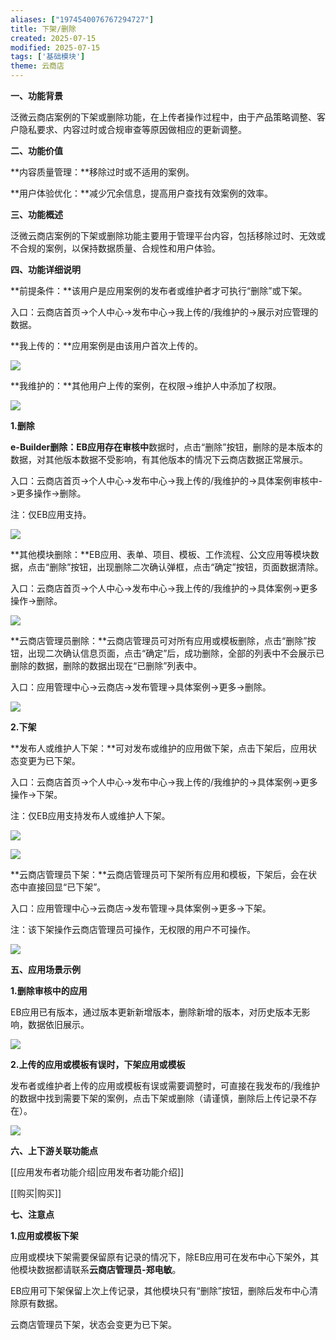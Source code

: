 ```yaml
---
aliases: ["1974540076767294727"]
title: 下架/删除
created: 2025-07-15
modified: 2025-07-15
tags: ['基础模块']
theme: 云商店
---
```


**一、功能背景**

泛微云商店案例的下架或删除功能，在上传者操作过程中，由于产品策略调整、客户隐私要求、内容过时或合规审查等原因做相应的更新调整。

**二、功能价值**

**内容质量管理：**移除过时或不适用的案例。

**用户体验优化：**减少冗余信息，提高用户查找有效案例的效率。

**三、功能概述**

泛微云商店案例的下架或删除功能主要用于管理平台内容，包括移除过时、无效或不合规的案例，以保持数据质量、合规性和用户体验。

**四、功能详细说明**

**前提条件：**该用户是应用案例的发布者或维护者才可执行“删除”或下架。

入口：云商店首页->个人中心->发布中心->我上传的/我维护的->展示对应管理的数据。

**我上传的：**应用案例是由该用户首次上传的。

**![](https://myhelpdoc.oss-cn-heyuan.aliyuncs.com/mdimages/971b6f870987a1ee2172dd23e2f0ce70.jpg)**

**我维护的：**其他用户上传的案例，在权限->维护人中添加了权限。

**![](https://myhelpdoc.oss-cn-heyuan.aliyuncs.com/mdimages/8a5e07a0f25ee0b1ac0130235fb01da1.jpg)**

**1.删除**

**e-Builder删除：**EB应用存在**审核中**数据时，点击“删除”按钮，删除的是本版本的数据，对其他版本数据不受影响，有其他版本的情况下云商店数据正常展示。

入口：云商店首页->个人中心->发布中心->我上传的/我维护的->具体案例审核中->更多操作->删除。

注：仅EB应用支持。

![](https://myhelpdoc.oss-cn-heyuan.aliyuncs.com/mdimages/80e3eaecd13b0be911fe97d0d248fe1e.jpg)

**其他模块删除：**EB应用、表单、项目、模板、工作流程、公文应用等模块数据，点击“删除”按钮，出现删除二次确认弹框，点击“确定”按钮，页面数据清除。

入口：云商店首页->个人中心->发布中心->我上传的/我维护的->具体案例->更多操作->删除。

![](https://myhelpdoc.oss-cn-heyuan.aliyuncs.com/mdimages/8b4621ec8adecd4993fc77269af34e90.jpg)

**云商店管理员删除：**云商店管理员可对所有应用或模板删除，点击“删除”按钮，出现二次确认信息页面，点击“确定”后，成功删除，全部的列表中不会展示已删除的数据，删除的数据出现在“已删除”列表中。

入口：应用管理中心->云商店->发布管理->具体案例->更多->删除。

![](https://myhelpdoc.oss-cn-heyuan.aliyuncs.com/mdimages/4609641bfc41ceaa8469e3ba7c39bcc7.jpg)

**2.下架**

**发布人或维护人下架：**可对发布或维护的应用做下架，点击下架后，应用状态变更为已下架。

入口：云商店首页->个人中心->发布中心->我上传的/我维护的->具体案例->更多操作->下架。

注：仅EB应用支持发布人或维护人下架。

![](https://myhelpdoc.oss-cn-heyuan.aliyuncs.com/mdimages/ba3cfdfd2a4fdbf52a366d56b6a355a0.jpg)

![](https://myhelpdoc.oss-cn-heyuan.aliyuncs.com/mdimages/72a424971b21db471e92e4e8112b0151.jpg)

**云商店管理员下架：**云商店管理员可下架所有应用和模板，下架后，会在状态中直接回显“已下架”。

入口：应用管理中心->云商店->发布管理->具体案例->更多->下架。

注：该下架操作云商店管理员可操作，无权限的用户不可操作。

![](https://myhelpdoc.oss-cn-heyuan.aliyuncs.com/mdimages/3569a47c830147825abe38ad21a10ebf.jpg)

**五、应用场景示例**

**1.删除审核中的应用**

EB应用已有版本，通过版本更新新增版本，删除新增的版本，对历史版本无影响，数据依旧展示。

![](https://myhelpdoc.oss-cn-heyuan.aliyuncs.com/mdimages/7d7b2fb54bb0b1ad74cc0747a0ee1eb8.jpg)

**2.上传的应用或模板有误时，下架应用或模板**

发布者或维护者上传的应用或模板有误或需要调整时，可直接在我发布的/我维护的数据中找到需要下架的案例，点击下架或删除（请谨慎，删除后上传记录不存在）。

![](https://myhelpdoc.oss-cn-heyuan.aliyuncs.com/mdimages/060f9c778132a4211c7c777ca570bdf1.jpg)

**六、上下游关联功能点**

[[应用发布者功能介绍|应用发布者功能介绍]]

[[购买|购买]]

**七、注意点**

**1.应用或模板下架**

应用或模块下架需要保留原有记录的情况下，除EB应用可在发布中心下架外，其他模块数据都请联系**云商店管理员-郑电敏**。

EB应用可下架保留上次上传记录，其他模块只有“删除”按钮，删除后发布中心清除原有数据。

云商店管理员下架，状态会变更为已下架。

